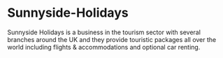 # Sunnyside-Holidays
Sunnyside Holidays is a business in the tourism sector with several branches around the UK and they provide touristic packages all over the world including flights &amp; accommodations and optional car renting.

